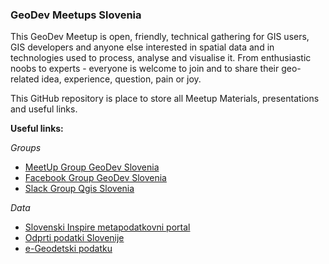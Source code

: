 ### GeoDev Meetups Slovenia

This GeoDev Meetup is open, friendly, technical gathering for GIS users, GIS developers and anyone else interested in spatial data and in technologies used to process, analyse and visualise it. From enthusiastic noobs to experts - everyone is welcome to join and to share their geo-related idea, experience, question, pain or joy.

This GitHub repository is place to store all Meetup Materials, presentations and useful links.

__Useful links:__

_Groups_
* [MeetUp Group GeoDev Slovenia](https://www.meetup.com/GeoDev-Meetup-Slovenia/)
* [Facebook Group GeoDev Slovenia](https://www.facebook.com/geodevslovenia/)
* [Slack Group Qgis Slovenia](https://qgisslovenia.slack.com/)

_Data_
* [Slovenski Inspire metapodatkovni portal](http://prostor4.gov.si/imps/srv/slv/catalog.search#/home)
* [Odprti podatki Slovenije](https://podatki.gov.si/)
* [e-Geodetski podatku](http://egp.gu.gov.si/egp/)
